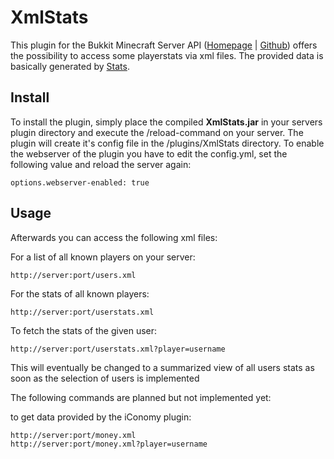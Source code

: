 # XmlStats

This plugin for the Bukkit Minecraft Server API ([Homepage](http://bukkig.org) | [Github](https://github.com/Bukkit/Bukkit )) offers the possibility to access some playerstats via xml files. The provided data is basically generated by [Stats](https://github.com/nidefawl/Stats).

## Install

To install the plugin, simply place the compiled **XmlStats.jar** in your servers plugin directory and execute the /reload-command on your server. The plugin will create it's config file in the /plugins/XmlStats directory. To enable the webserver of the plugin you have to edit the config.yml, set the following value and reload the server again:
  
    options.webserver-enabled: true
    
## Usage

Afterwards you can access the following xml files:

For a list of all known players on your server:

    http://server:port/users.xml 
    
For the stats of all known players:
    
    http://server:port/userstats.xml
    
To fetch the stats of the given user:

    http://server:port/userstats.xml?player=username    
   
This will eventually be changed to a summarized view of all users stats as soon as the selection of users is implemented 
    
The following commands are planned but not implemented yet:


    
to get data provided by the iConomy plugin:
    
    http://server:port/money.xml
    http://server:port/money.xml?player=username